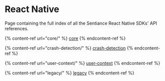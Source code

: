 # React Native

Page containing the full index of all the Sentiance React Native SDKs' API references.

{% content-ref url="core/" %}
[core](core/)
{% endcontent-ref %}

{% content-ref url="crash-detection/" %}
[crash-detection](crash-detection/)
{% endcontent-ref %}

{% content-ref url="user-context/" %}
[user-context](user-context/)
{% endcontent-ref %}

{% content-ref url="legacy/" %}
[legacy](legacy/)
{% endcontent-ref %}
